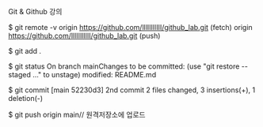 Git & Github 강의

$ git remote -v
origin  https://github.com/lllIIIllIII/github_lab.git (fetch)
origin  https://github.com/lllIIIllIII/github_lab.git (push)


$ git add .


$ git status
On branch mainChanges to be committed:  (use "git restore --staged <file>..." to unstage)        modified:   README.md


$ git commit
[main 52230d3] 2nd commit
 2 files changed, 3 insertions(+), 1 deletion(-)


$ git push origin main// 원격저장소에 업로드
